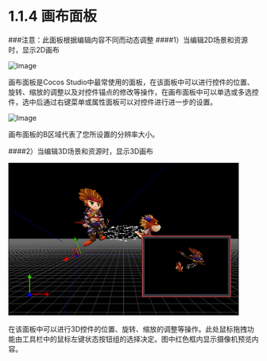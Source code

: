 # 1.1.4 画布面板

###注意：此面板根据编辑内容不同而动态调整
####1）当编辑2D场景和资源时，显示2D画布

![Image](res/image011.png)

画布面板是Cocos Studio中最常使用的面板，在该面板中可以进行控件的位置、旋转、缩放的调整以及对控件锚点的修改等操作，在画布面板中可以单选或多选控件，选中后通过右键菜单或属性面板可以对控件进行进一步的设置。

![Image](res/image012.png)

画布面板的B区域代表了您所设置的分辨率大小。

####2）当编辑3D场景和资源时，显示3D画布

![Image](res/image013.png)

在该面板中可以进行3D控件的位置、旋转、缩放的调整等操作。此处鼠标拖拽功能由工具栏中的鼠标左键状态按钮组的选择决定。图中红色框内显示摄像机预览内容。